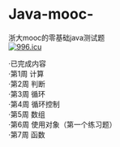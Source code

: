 # Java-mooc-
浙大mooc的零基础java测试题  
<a href="https://996.icu"><img src="https://img.shields.io/badge/link-996.icu-red.svg" alt="996.icu" /></a>  

·已完成内容  
  ·第1周 计算  
  ·第2周 判断  
  ·第3周 循环  
  ·第4周 循环控制  
  ·第5周 数组  
  ·第6周 使用对象（第一个练习题）  
  ·第7周 函数
